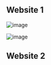 ## Website 1

![image](https://user-images.githubusercontent.com/93266653/142000335-717b393e-fc9f-4606-818e-c7db7a4b6cbf.png)

![image](https://user-images.githubusercontent.com/93266653/142000388-cb6706aa-7ee5-49e8-b2d6-68b07f9a9149.png)


## Website 2
